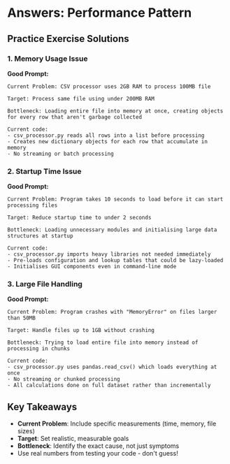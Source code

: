 # Answers: Performance Pattern

## Practice Exercise Solutions

### 1. Memory Usage Issue

**Good Prompt:**
```
Current Problem: CSV processor uses 2GB RAM to process 100MB file

Target: Process same file using under 200MB RAM

Bottleneck: Loading entire file into memory at once, creating objects for every row that aren't garbage collected

Current code:
- csv_processor.py reads all rows into a list before processing
- Creates new dictionary objects for each row that accumulate in memory
- No streaming or batch processing
```

### 2. Startup Time Issue

**Good Prompt:**
```
Current Problem: Program takes 10 seconds to load before it can start processing files

Target: Reduce startup time to under 2 seconds

Bottleneck: Loading unnecessary modules and initialising large data structures at startup

Current code:
- csv_processor.py imports heavy libraries not needed immediately
- Pre-loads configuration and lookup tables that could be lazy-loaded
- Initialises GUI components even in command-line mode
```

### 3. Large File Handling

**Good Prompt:**
```
Current Problem: Program crashes with "MemoryError" on files larger than 50MB

Target: Handle files up to 1GB without crashing

Bottleneck: Trying to load entire file into memory instead of processing in chunks

Current code:
- csv_processor.py uses pandas.read_csv() which loads everything at once
- No streaming or chunked processing
- All calculations done on full dataset rather than incrementally
```

## Key Takeaways

- **Current Problem**: Include specific measurements (time, memory, file sizes)
- **Target**: Set realistic, measurable goals
- **Bottleneck**: Identify the exact cause, not just symptoms
- Use real numbers from testing your code - don't guess! 